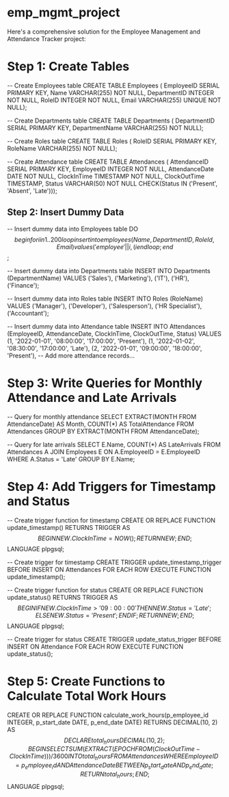 # emp_mgmt_project
Here's a comprehensive solution for the Employee Management and Attendance Tracker project:
# Step 1: Create Tables
-- Create Employees table
CREATE TABLE Employees (
    EmployeeID SERIAL PRIMARY KEY,
    Name VARCHAR(255) NOT NULL,
    DepartmentID INTEGER NOT NULL,
    RoleID INTEGER NOT NULL,
    Email VARCHAR(255) UNIQUE NOT NULL);

-- Create Departments table
CREATE TABLE Departments (
    DepartmentID SERIAL PRIMARY KEY,
    DepartmentName VARCHAR(255) NOT NULL);

-- Create Roles table
CREATE TABLE Roles (
    RoleID SERIAL PRIMARY KEY,
    RoleName VARCHAR(255) NOT NULL);

-- Create Attendance table
CREATE TABLE Attendances (
    AttendanceID SERIAL PRIMARY KEY,
    EmployeeID INTEGER NOT NULL,
    AttendanceDate DATE NOT NULL,
    ClockInTime TIMESTAMP NOT NULL,
    ClockOutTime TIMESTAMP,
    Status VARCHAR(50) NOT NULL CHECK(Status IN ('Present', 'Absent', 'Late')));

## Step 2: Insert Dummy Data
-- Insert dummy data into Employees table
DO $$
begin 
  for i in 1..200 loop
    insert into employees (Name ,DepartmentID,RoleId ,Email) 
	values 
	('employee'||i,(i % 5)+ 1,(i % 5)+1,'employee'||i||'@example.com');
  end loop;
end $$;

-- Insert dummy data into Departments table
INSERT INTO Departments (DepartmentName)
VALUES ('Sales'), ('Marketing'), ('IT'), ('HR'), ('Finance');

-- Insert dummy data into Roles table
INSERT INTO Roles (RoleName)
VALUES ('Manager'), ('Developer'), ('Salesperson'), ('HR Specialist'), ('Accountant');

-- Insert dummy data into Attendance table
INSERT INTO Attendances (EmployeeID, AttendanceDate, ClockInTime, ClockOutTime, Status)
VALUES 
(1, '2022-01-01', '08:00:00', '17:00:00', 'Present'),
(1, '2022-01-02', '08:30:00', '17:00:00', 'Late'),
(2, '2022-01-01', '09:00:00', '18:00:00', 'Present'),
-- Add more attendance records...

# Step 3: Write Queries for Monthly Attendance and Late Arrivals
-- Query for monthly attendance
SELECT 
    EXTRACT(MONTH FROM AttendanceDate) AS Month,
    COUNT(*) AS TotalAttendance
FROM 
    Attendances
GROUP BY 
    EXTRACT(MONTH FROM AttendanceDate);

-- Query for late arrivals
SELECT 
    E.Name,
    COUNT(*) AS LateArrivals
FROM 
    Attendances A
JOIN 
    Employees E ON A.EmployeeID = E.EmployeeID
WHERE 
    A.Status = 'Late'
GROUP BY 
    E.Name;

# Step 4: Add Triggers for Timestamp and Status
-- Create trigger function for timestamp
CREATE OR REPLACE FUNCTION update_timestamp()
RETURNS TRIGGER AS $$
BEGIN
    NEW.ClockInTime = NOW();
    RETURN NEW;
END;
$$ LANGUAGE plpgsql;

-- Create trigger for timestamp
CREATE TRIGGER update_timestamp_trigger
BEFORE INSERT ON Attendances
FOR EACH ROW
EXECUTE FUNCTION update_timestamp();

-- Create trigger function for status
CREATE OR REPLACE FUNCTION update_status()
RETURNS TRIGGER AS $$
BEGIN
    IF NEW.ClockInTime > '09:00:00' THEN
        NEW.Status = 'Late';
    ELSE 
        NEW.Status = 'Present';
    END IF;
    RETURN NEW;
END;
$$ LANGUAGE plpgsql;

-- Create trigger for status
CREATE TRIGGER update_status_trigger
BEFORE INSERT ON Attendance
FOR EACH ROW
EXECUTE FUNCTION update_status();

# Step 5: Create Functions to Calculate Total Work Hours
CREATE OR REPLACE FUNCTION calculate_work_hours(p_employee_id INTEGER, p_start_date DATE, p_end_date DATE)
RETURNS DECIMAL(10, 2) AS $$
DECLARE
    total_hours DECIMAL(10, 2);
BEGIN
    SELECT 
        SUM(EXTRACT(EPOCH FROM (ClockOutTime - ClockInTime))) / 3600
    INTO 
        total_hours
    FROM 
        Attendances
    WHERE 
        EmployeeID = p_employee_id
        AND AttendanceDate BETWEEN p_start_date AND p_end_date;
    RETURN total_hours;
END;
$$ LANGUAGE plpgsql;





    
